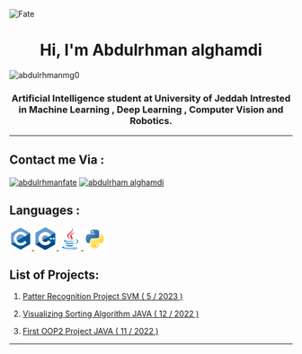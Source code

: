 ![Fate](https://user-images.githubusercontent.com/93158698/207932064-6b7724d6-f736-4365-a9ec-9d0694dc46b3.png)

<h1 align="center">Hi, I'm Abdulrhman alghamdi</h1>
<p align="left"> <img src="https://komarev.com/ghpvc/?username=abdulrhmanmg0&label=Profile%20views&color=0e75b6&style=flat" alt="abdulrhmanmg0" /> </p>

<h3 align="center">Artificial Intelligence student at University of Jeddah Intrested in Machine Learning , Deep Learning , Computer Vision and Robotics.</h3>

---

<h2>Contact me Via :</h2>
<p align="left">
<a href="https://twitter.com/abdulrhmanfate" target="blank"><img align="center" src="https://raw.githubusercontent.com/rahuldkjain/github-profile-readme-generator/master/src/images/icons/Social/twitter.svg" alt="abdulrhmanfate" height="30" width="40" /></a>
<a href="https://sa.linkedin.com/in/abdulrhman-alghamdi-fate?trk=profile-badge" target="blank"><img align="center" src="https://raw.githubusercontent.com/rahuldkjain/github-profile-readme-generator/master/src/images/icons/Social/linked-in-alt.svg" alt="abdulrham alghamdi" height="30" width="40" /></a>
</p>


<h2 align="left">Languages :</h2>
<p align="left"> <a href="https://www.cprogramming.com/" target="_blank" rel="noreferrer"> <img src="https://raw.githubusercontent.com/devicons/devicon/master/icons/c/c-original.svg" alt="c" width="40" height="40"/> </a> <a href="https://www.w3schools.com/cpp/" target="_blank" rel="noreferrer"> <img src="https://raw.githubusercontent.com/devicons/devicon/master/icons/cplusplus/cplusplus-original.svg" alt="cplusplus" width="40" height="40"/> </a> <a href="https://www.java.com" target="_blank" rel="noreferrer"> <img src="https://raw.githubusercontent.com/devicons/devicon/master/icons/java/java-original.svg" alt="java" width="40" height="40"/> </a> <a href="https://www.python.org" target="_blank" rel="noreferrer"> <img src="https://raw.githubusercontent.com/devicons/devicon/master/icons/python/python-original.svg" alt="python" width="40" height="40"/> </a> 
<!-- 
<h2 align="left">Satr Achievements :</h2>

<div align='center'><a target='_blank' href='https://satr.codes/courses/MxhtosVATL/view'>
    <img align='center' alt='JavaScript 101' src='https://assets.safcsp.cloud/badges/badges-44.png' width='90.0' height='90.0'/>
</a>    

<a target='_blank' href='https://satr.codes/courses/lnCDammOOq/view'>
    <img align='center' alt='JavaScript 102' src='https://assets.safcsp.cloud/badges/badges-44.png' width='90.0' height='90.0'/>
</a>    

<a target='_blank' href='https://satr.codes/courses/rRUQyVDkwQ/view'>
    <img align='center' alt='Python 101' src='https://assets.safcsp.cloud/badges/badges-45.png' width='90.0' height='90.0'/>
</a>    

<a target='_blank' href='https://satr.codes/courses/VIvMvhyCiV/view'>
    <img align='center' alt='Python 102' src='https://assets.safcsp.cloud/badges/badges-45.png' width='90.0' height='90.0'/>
</a>    

<a target='_blank' href='https://satr.codes/courses/MvNhowmHeB/view'>
    <img align='center' alt='Python 103' src='https://assets.safcsp.cloud/badges/badges-45.png' width='90.0' height='90.0'/>
</a>    

<a target='_blank' href='https://satr.codes/courses/CATspNvVjT/view'>
    <img align='center' alt='HTML' src='https://assets.safcsp.cloud/badges/badges-54.png' width='90.0' height='90.0'/>
</a>    

<a target='_blank' href='https://satr.codes/courses/hNUwyBUKmF/view'>
    <img align='center' alt='CSS' src='https://assets.safcsp.cloud/badges/badges-53.png' width='90.0' height='90.0'/>
</a>    

<a target='_blank' href='https://satr.codes/courses/FdteTVpysF/view'>
    <img align='center' alt='Docker 101' src='https://assets.safcsp.cloud/badges/badges-60.png' width='90.0' height='90.0'/>
</a>    
</div> -->

<h2 align="left">
List of Projects:
</h2>

1. [Patter Recognition Project SVM ( 5 / 2023 ) ](https://github.com/Abdulrhmanmg0/Pattern-Recognition-SVM-project)

2. [Visualizing Sorting Algorithm JAVA ( 12 / 2022 ) ](https://github.com/Abdulrhmanmg0/Sorting-Algorithms-Visualizing)

3. [First OOP2 Project JAVA ( 11 / 2022 ) ](https://github.com/Abdulrhmanmg0/OOP2-Project-Java)

---
